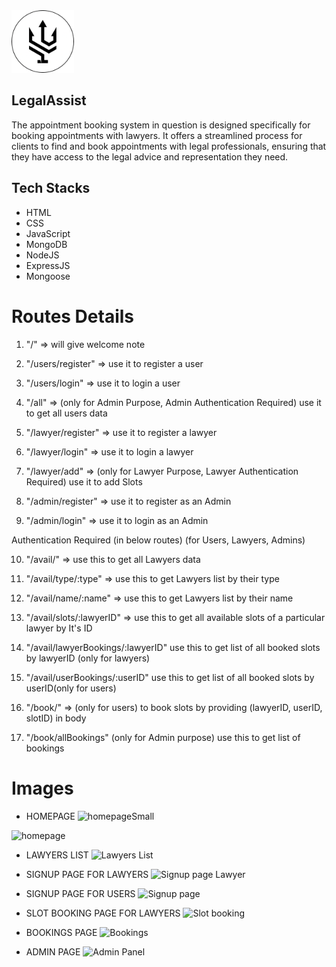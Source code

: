 
<img src="./Frontend/logo/LegalAssist.png" width="100" heigth="100" />

## LegalAssist

The appointment booking system in question is designed specifically for booking appointments with lawyers. It offers a streamlined process for clients to find and book appointments with legal professionals, ensuring that they have access to the legal advice and representation they need.



## Tech Stacks
- HTML
- CSS
- JavaScript
- MongoDB
- NodeJS
- ExpressJS
- Mongoose






# Routes Details

1. "/" => will give welcome note

2. "/users/register" => use it to register a user
3. "/users/login" => use it to login a user
4. "/all" => (only for Admin Purpose, Admin Authentication Required) use it to get all users data

5. "/lawyer/register" => use it to register a lawyer
6. "/lawyer/login" => use it to login a lawyer
7. "/lawyer/add" => (only for Lawyer Purpose, Lawyer Authentication Required) use it to add Slots

8. "/admin/register" => use it to register as an Admin
9. "/admin/login" => use it to login as an Admin

Authentication Required (in below routes) (for Users, Lawyers, Admins)

10. "/avail/" => use this to get all Lawyers data
11. "/avail/type/:type" => use this to get Lawyers list by their type
12. "/avail/name/:name" => use this to get Lawyers list by their name
13. "/avail/slots/:lawyerID" => use this to get all available slots of a particular lawyer by It's ID
14. "/avail/lawyerBookings/:lawyerID" use this to get list of all booked slots by lawyerID (only for lawyers)
15. "/avail/userBookings/:userID" use this to get list of all booked slots by userID(only for users)


16. "/book/" => (only for users) to book slots by providing (lawyerID, userID, slotID) in body
17. "/book/allBookings" (only for Admin purpose) use this to get list of bookings 




# Images
- HOMEPAGE
![homepageSmall](https://user-images.githubusercontent.com/112761880/229686303-7dbee180-48d1-4ec7-9cbb-c0a09802c82b.jpg)

![homepage](https://user-images.githubusercontent.com/112761880/229361349-e14c12db-c50f-4a9f-9aeb-a1311fac2ea7.jpg)

- LAWYERS LIST
![Lawyers List](https://user-images.githubusercontent.com/112761880/229361324-d9b02dcf-3bfb-46bc-88a4-cd081886112e.jpg)

- SIGNUP PAGE FOR LAWYERS
![Signup page Lawyer](https://user-images.githubusercontent.com/112761880/229361335-2d8b1c6f-1374-49ff-85f0-30a9aaab0d64.jpg)

- SIGNUP PAGE FOR USERS
![Signup page](https://user-images.githubusercontent.com/112761880/229361341-8558c449-21dc-4bdc-b72e-c65e10ec1547.jpg)

- SLOT BOOKING PAGE FOR LAWYERS
![Slot booking](https://user-images.githubusercontent.com/112761880/229361342-189ca0be-5cea-420b-97a0-fed4c1de5830.jpg)

- BOOKINGS PAGE
![Bookings](https://user-images.githubusercontent.com/112761880/229361346-e7354052-bb75-40df-9c21-4faae1e2dba7.jpg)

- ADMIN PAGE
![Admin Panel](https://user-images.githubusercontent.com/112761880/229361344-aed5df3a-1453-482e-8283-f8a54f2e6fb9.jpg)
